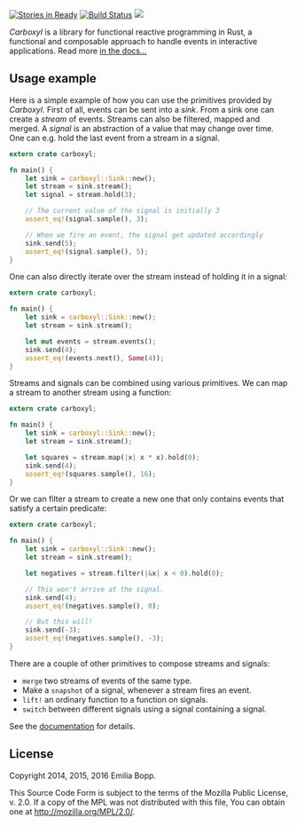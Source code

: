 [![Stories in Ready](https://badge.waffle.io/aepsil0n/carboxyl.png?label=ready&title=Ready)](https://waffle.io/aepsil0n/carboxyl)
[![Build Status](https://img.shields.io/travis/aepsil0n/carboxyl.svg)](https://travis-ci.org/aepsil0n/carboxyl)
[![](https://img.shields.io/crates/v/carboxyl.svg)](https://crates.io/crates/carboxyl)

*Carboxyl* is a library for functional reactive programming in Rust, a
functional and composable approach to handle events in interactive
applications. Read more [in the docs…][docs]

[docs]: https://docs.rs/carboxyl/


## Usage example

Here is a simple example of how you can use the primitives provided by
*Carboxyl*. First of all, events can be sent into a *sink*. From a sink one can
create a *stream* of events. Streams can also be filtered, mapped and merged. A
*signal* is an abstraction of a value that may change over time. One can e.g.
hold the last event from a stream in a signal.

```rust
extern crate carboxyl;

fn main() {
    let sink = carboxyl::Sink::new();
    let stream = sink.stream();
    let signal = stream.hold(3);

    // The current value of the signal is initially 3
    assert_eq!(signal.sample(), 3);

    // When we fire an event, the signal get updated accordingly
    sink.send(5);
    assert_eq!(signal.sample(), 5);
}
```

One can also directly iterate over the stream instead of holding it in a
signal:

```rust
extern crate carboxyl;

fn main() {
    let sink = carboxyl::Sink::new();
    let stream = sink.stream();

    let mut events = stream.events();
    sink.send(4);
    assert_eq!(events.next(), Some(4));
}
```

Streams and signals can be combined using various primitives. We can map a
stream to another stream using a function:

```rust
extern crate carboxyl;

fn main() {
    let sink = carboxyl::Sink::new();
    let stream = sink.stream();

    let squares = stream.map(|x| x * x).hold(0);
    sink.send(4);
    assert_eq!(squares.sample(), 16);
}
```

Or we can filter a stream to create a new one that only contains events that
satisfy a certain predicate:

```rust
extern crate carboxyl;

fn main() {
    let sink = carboxyl::Sink::new();
    let stream = sink.stream();

    let negatives = stream.filter(|&x| x < 0).hold(0);

    // This won't arrive at the signal.
    sink.send(4);
    assert_eq!(negatives.sample(), 0);

    // But this will!
    sink.send(-3);
    assert_eq!(negatives.sample(), -3);
}
```

There are a couple of other primitives to compose streams and signals:

- `merge` two streams of events of the same type.
- Make a `snapshot` of a signal, whenever a stream fires an event.
- `lift!` an ordinary function to a function on signals.
- `switch` between different signals using a signal containing a signal.

See the [documentation][docs] for details.


## License

Copyright 2014, 2015, 2016 Emilia Bopp.

This Source Code Form is subject to the terms of the Mozilla Public
License, v. 2.0. If a copy of the MPL was not distributed with this
file, You can obtain one at http://mozilla.org/MPL/2.0/.
